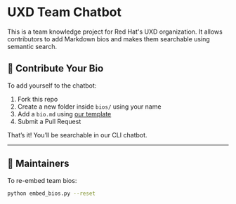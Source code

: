 # UXD Team Chatbot

This is a team knowledge project for Red Hat's UXD organization. It allows contributors to add Markdown bios and makes them searchable using semantic search.

## 👥 Contribute Your Bio

To add yourself to the chatbot:

1. Fork this repo
2. Create a new folder inside `bios/` using your name
3. Add a `bio.md` using [our template](./CONTRIBUTING.md)
4. Submit a Pull Request

That’s it! You’ll be searchable in our CLI chatbot.

---

## 🧪 Maintainers

To re-embed team bios:

```bash
python embed_bios.py --reset
